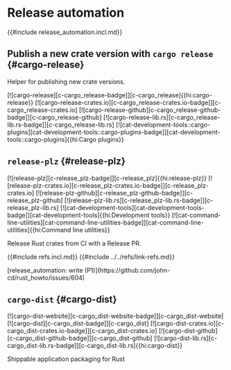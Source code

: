 # Release automation

{{#include release_automation.incl.md}}

## Publish a new crate version with `cargo release` {#cargo-release}

Helper for publishing new crate versions.

[![cargo-release][c-cargo_release-badge]][c-cargo_release]{{hi:cargo-release}}
[![cargo-release-crates.io][c-cargo_release-crates.io-badge]][c-cargo_release-crates.io]
[![cargo-release-github][c-cargo_release-github-badge]][c-cargo_release-github]
[![cargo-release-lib.rs][c-cargo_release-lib.rs-badge]][c-cargo_release-lib.rs]
[![cat-development-tools::cargo-plugins][cat-development-tools::cargo-plugins-badge]][cat-development-tools::cargo-plugins]{{hi:Cargo plugins}}

## `release-plz` {#release-plz}

[![release-plz][c-release_plz-badge]][c-release_plz]{{hi:release-plz}}
[![release-plz-crates.io][c-release_plz-crates.io-badge]][c-release_plz-crates.io]
[![release-plz-github][c-release_plz-github-badge]][c-release_plz-github]
[![release-plz-lib.rs][c-release_plz-lib.rs-badge]][c-release_plz-lib.rs]
[![cat-development-tools][cat-development-tools-badge]][cat-development-tools]{{hi:Development tools}}
[![cat-command-line-utilities][cat-command-line-utilities-badge]][cat-command-line-utilities]{{hi:Command line utilities}}

Release Rust crates from CI with a Release PR.

{{#include refs.incl.md}}
{{#include ../../refs/link-refs.md}}

<div class="hidden">
[release_automation: write (P1)](https://github.com/john-cd/rust_howto/issues/604)

## `cargo-dist` {#cargo-dist}

[![cargo-dist-website][c-cargo_dist-website-badge]][c-cargo_dist-website] [![cargo-dist][c-cargo_dist-badge]][c-cargo_dist] [![cargo-dist-crates.io][c-cargo_dist-crates.io-badge]][c-cargo_dist-crates.io] [![cargo-dist-github][c-cargo_dist-github-badge]][c-cargo_dist-github] [![cargo-dist-lib.rs][c-cargo_dist-lib.rs-badge]][c-cargo_dist-lib.rs]{{hi:cargo-dist}}

Shippable application packaging for Rust

</div>
